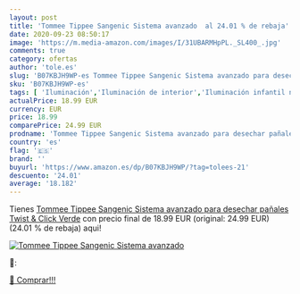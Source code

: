 ```yaml
---
layout: post
title: 'Tommee Tippee Sangenic Sistema avanzado  al 24.01 % de rebaja'
date: 2020-09-23 08:50:17
image: 'https://m.media-amazon.com/images/I/31UBARMHpPL._SL400_.jpg'
comments: true
category: ofertas
author: 'tole.es'
slug: 'B07KBJH9WP-es Tommee Tippee Sangenic Sistema avanzado para desechar...'
sku: 'B07KBJH9WP-es'
tags: [ 'Iluminación','Iluminación de interior','Iluminación infantil nocturna','Lámparas e iluminación infantil','pañales','tommee', ]
actualPrice: 18.99 EUR
currency: EUR
price: 18.99
comparePrice: 24.99 EUR
prodname: 'Tommee Tippee Sangenic Sistema avanzado para desechar pañales Twist & Click  Verde'
country: 'es'
flag: '🇪🇸'
brand: ''
buyurl: 'https://www.amazon.es/dp/B07KBJH9WP/?tag=tolees-21'
descuento: '24.01'
average: '18.182'
---
```


Tienes [Tommee Tippee Sangenic Sistema avanzado para desechar pañales Twist & Click  Verde](https://www.amazon.es/dp/B07KBJH9WP/?tag=tolees-21) con precio final de  18.99 EUR (original: 24.99 EUR) (24.01 %  de rebaja) aqui!

[![Tommee Tippee Sangenic Sistema avanzado ](https://m.media-amazon.com/images/I/31UBARMHpPL._SL400_.jpg)](https://www.amazon.es/dp/B07KBJH9WP/?tag=tolees-21)

🔎:


[🛒 Comprar!!!](https://www.amazon.es/dp/B07KBJH9WP/?tag=tolees-21)
